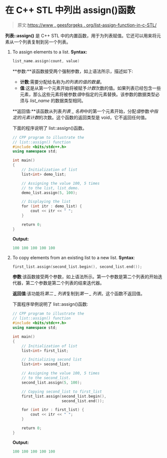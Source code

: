 # 在 C++ STL 中列出 assign()函数

> 原文:[https://www . geesforgeks . org/list-assign-function-in-c-STL/](https://www.geeksforgeeks.org/list-assign-function-in-c-stl/)

**列表::assign()** 是 C++ STL 中的内置函数，用于为列表赋值。它还可以用来将元素从一个列表复制到另一个列表。

1.  To assign elements to a list.
    **Syntax:**

    ```cpp
    list_name.assign(count, value) 

    ```

    **参数:**该函数接受两个强制参数，如上语法所示，描述如下:

    *   **计数**:需要分配给名称为*的列表的值的数量*。
    *   **值**:这是从第一个元素开始将被赋予*计数*次数的值。如果列表已经包含一些元素，那么这些元素将被参数*值*中指定的元素替换。该参数的数据类型必须与 *list_name* 的数据类型相同。

    **返回值:**该函数从列表*列表 _ 名称*中的第一个元素开始，分配*值*参数*中指定的元素计数*的次数。这个函数的返回类型是 void，它不返回任何值。

    下面的程序说明了 list::assign()函数。

    ```cpp
    // CPP program to illustrate the
    // list::assign() function
    #include <bits/stdc++.h>
    using namespace std;

    int main()
    {
        // Initialization of list
        list<int> demo_list;

        // Assigning the value 100, 5 times
        // to the list, list_demo.
        demo_list.assign(5, 100);

        // Displaying the list
        for (int itr : demo_list) {
            cout << itr << " ";
        }

        return 0;
    }
    ```

    **Output:**

    ```cpp
    100 100 100 100 100

    ```

2.  To copy elements from an existing list to a new list.
    **Syntax**:

    ```cpp
    first_list.assign(second_list.begin(), second_list.end());

    ```

    **参数**:该函数接受两个参数，如上语法所示。第一个参数是第二个列表的开始迭代器，第二个参数是第二个列表的结束迭代器。

    **返回值**:该功能将*第二 _ 列表*复制到*第一 _ 列表*。这个函数不返回值。

    下面程序举例说明了 list::assign()函数:

    ```cpp
    // CPP program to illustrate the
    // list::assign() function
    #include <bits/stdc++.h>
    using namespace std;

    int main()
    {
        // Initialization of list
        list<int> first_list;

        // Initializing second list
        list<int> second_list;

        // Assigning the value 100, 5 times
        // to the second_list.
        second_list.assign(5, 100);

        // Copying second_list to first_list
        first_list.assign(second_list.begin(),
                          second_list.end());

        for (int itr : first_list) {
            cout << itr << " ";
        }

        return 0;
    }
    ```

    **Output:**

    ```cpp
    100 100 100 100 100

    ```